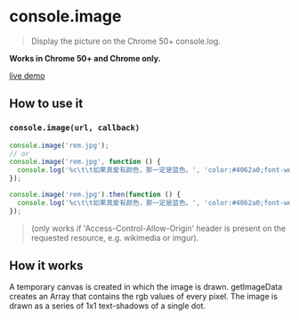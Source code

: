 # console.image

> Display the picture on the Chrome 50+ console.log.

**Works in Chrome 50+ and Chrome only.**

[live demo][live demo]


## How to use it

### `console.image(url, callback)`

```js
console.image('rem.jpg');
// or
console.image('rem.jpg', function () {
  console.log('%c\t\t如果真爱有颜色，那一定是蓝色。', 'color:#4062a0;font-weight:bold;');
});

console.image('rem.jpg').then(function () {
  console.log('%c\t\t如果真爱有颜色，那一定是蓝色。', 'color:#4062a0;font-weight:bold;');
});
```
> (only works if 'Access-Control-Allow-Origin' header is present on the requested resource, e.g. wikimedia or imgur).



## How it works

 A temporary canvas is created in which the image is drawn. getImageData creates an Array that contains the rgb values of every pixel. The image is drawn as a series of 1x1 text-shadows of a single dot.


[live demo]: http://52cik.github.io/console.image/
